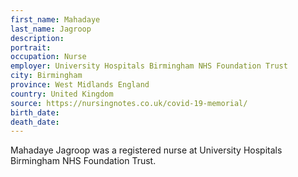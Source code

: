 ```yaml
---
first_name: Mahadaye
last_name: Jagroop
description: 
portrait: 
occupation: Nurse
employer: University Hospitals Birmingham NHS Foundation Trust
city: Birmingham
province: West Midlands England
country: United Kingdom
source: https://nursingnotes.co.uk/covid-19-memorial/
birth_date: 
death_date: 
---
```


Mahadaye Jagroop was a registered nurse at University Hospitals Birmingham NHS Foundation Trust.